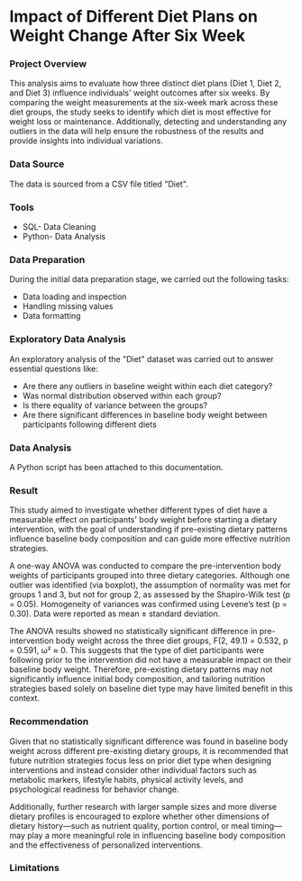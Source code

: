 # Impact of Different Diet Plans on Weight Change After Six Week


### Project Overview
This analysis aims to evaluate how three distinct diet plans (Diet 1, Diet 2, and Diet 3) influence individuals' weight outcomes after six weeks. By comparing the weight measurements at the six-week mark across these diet groups, the study seeks to identify which diet is most effective for weight loss or maintenance. Additionally, detecting and understanding any outliers in the data will help ensure the robustness of the results and provide insights into individual variations.

### Data Source
The data is sourced from a CSV file titled "Diet".

### Tools
- SQL- Data Cleaning
- Python- Data Analysis

### Data Preparation
During the initial data preparation stage, we carried out the following tasks:
- Data loading and inspection
- Handling missing values
- Data formatting

### Exploratory Data Analysis
An exploratory analysis of the "Diet" dataset was carried out to answer essential questions like:
- Are there any outliers in baseline weight within each diet category?
- Was normal distribution observed within each group?
- Is there equality of variance between the groups?
- Are there significant differences in baseline body weight between participants following different diets

### Data Analysis
A Python script has been attached to this documentation.

### Result
This study aimed to investigate whether different types of diet have a measurable effect on participants' body weight before starting a dietary intervention, with the goal of understanding if pre-existing dietary patterns influence baseline body composition and can guide more effective nutrition strategies.

A one-way ANOVA was conducted to compare the pre-intervention body weights of participants grouped into three dietary categories. Although one outlier was identified (via boxplot), the assumption of normality was met for groups 1 and 3, but not for group 2, as assessed by the Shapiro-Wilk test (p = 0.05). Homogeneity of variances was confirmed using Levene’s test (p = 0.30). Data were reported as mean ± standard deviation.

The ANOVA results showed no statistically significant difference in pre-intervention body weight across the three diet groups, F(2, 49.1) = 0.532, p = 0.591, ω² ≈ 0. This suggests that the type of diet participants were following prior to the intervention did not have a measurable impact on their baseline body weight. Therefore, pre-existing dietary patterns may not significantly influence initial body composition, and tailoring nutrition strategies based solely on baseline diet type may have limited benefit in this context.

### Recommendation
Given that no statistically significant difference was found in baseline body weight across different pre-existing dietary groups, it is recommended that future nutrition strategies focus less on prior diet type when designing interventions and instead consider other individual factors such as metabolic markers, lifestyle habits, physical activity levels, and psychological readiness for behavior change.

Additionally, further research with larger sample sizes and more diverse dietary profiles is encouraged to explore whether other dimensions of dietary history—such as nutrient quality, portion control, or meal timing—may play a more meaningful role in influencing baseline body composition and the effectiveness of personalized interventions.

### Limitations

   








